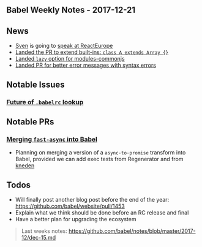 ## Babel Weekly Notes - 2017-12-21

## News

- [Sven](https://twitter.com/svensauleau) is going to [speak at ReactEurope](https://twitter.com/ReactEurope/status/943792622753247232)
- [Landed the PR to extend built-ins: `class A extends Array {}`](https://github.com/babel/babel/pull/7020)
- [Landed `lazy` option for modules-commonjs](https://github.com/babel/babel/pull/6952)
- [Landed PR for better error messages with syntax errors](https://twitter.com/left_pad/status/942859244759666691)

## Notable Issues

### [Future of `.babelrc` lookup](https://github.com/babel/babel/issues/6766#issuecomment-352225586)

## Notable PRs

### [Merging `fast-async` into Babel](https://github.com/babel/babel/pull/7076)

- Planning on merging a version of a `async-to-promise` transform into Babel,
provided we can add exec tests from Regenerator and from [kneden](https://github.com/babel/kneden)

## Todos

- Will finally post another blog post before the end of the year: https://github.com/babel/website/pull/1453
- Explain what we think should be done before an RC release and final
- Have a better plan for upgrading the ecosystem

> Last weeks notes: https://github.com/babel/notes/blob/master/2017-12/dec-15.md
